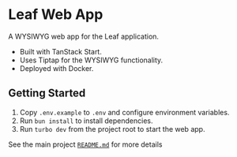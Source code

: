 # Leaf Web App

A WYSIWYG web app for the Leaf application.

* Built with TanStack Start.
* Uses Tiptap for the WYSIWYG functionality.
* Deployed with Docker.

## Getting Started

1. Copy `.env.example` to `.env` and configure environment variables.
2. Run `bun install` to install dependencies.
3. Run `turbo dev` from the project root to start the web app.

See the main project [`README.md`](https://github.com/gozmanthefirst/leaf) for more details
